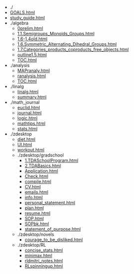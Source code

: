* ./
* [GOALS.html](html/GOALS.html)
* [study_guide.html](html/study_guide.html)
* ./algebra
  * [0prelim.html](html/algebra/0prelim.html)
  * [1.1.Semigroups_Monoids_Groups.html](html/algebra/1.1.Semigroups_Monoids_Groups.html)
  * [1.6-1.4old.html](html/algebra/1.6-1.4old.html)
  * [1.6.Symmetric_Alternating_Dihedral_Groups.html](html/algebra/1.6.Symmetric_Alternating_Dihedral_Groups.html)
  * [1.7.Categories_products_coproducts_free_objects.html](html/algebra/1.7.Categories_products_coproducts_free_objects.html)
  * [outline1.5.html](html/algebra/outline1.5.html)
  * [TOC.html](html/algebra/TOC.html)
* ./analysis
  * [MAPranaly.html](html/analysis/MAPranaly.html)
  * [ranalysis.html](html/analysis/ranalysis.html)
  * [TOC.html](html/analysis/TOC.html)
* ./linalg
  * [linalg.html](html/linalg/linalg.html)
  * [summary.html](html/linalg/summary.html)
* ./math_journal
  * [euclid.html](html/math_journal/euclid.html)
  * [journal.html](html/math_journal/journal.html)
  * [logic.html](html/math_journal/logic.html)
  * [mathtips.html](html/math_journal/mathtips.html)
  * [stats.html](html/math_journal/stats.html)
* ./zdesktop
  * [diet.html](html/zdesktop/diet.html)
  * [UI.html](html/zdesktop/UI.html)
  * [workout.html](html/zdesktop/workout.html)
  * ./zdesktop/gradschool
    * [1.TDASchoolProgram.html](html/zdesktop/gradschool/1.TDASchoolProgram.html)
    * [2.TDABasics.html](html/zdesktop/gradschool/2.TDABasics.html)
    * [Application.html](html/zdesktop/gradschool/Application.html)
    * [Check.html](html/zdesktop/gradschool/Check.html)
    * [compile.html](html/zdesktop/gradschool/compile.html)
    * [CV.html](html/zdesktop/gradschool/CV.html)
    * [emails.html](html/zdesktop/gradschool/emails.html)
    * [info.html](html/zdesktop/gradschool/info.html)
    * [personal_statement.html](html/zdesktop/gradschool/personal_statement.html)
    * [plan.html](html/zdesktop/gradschool/plan.html)
    * [resume.html](html/zdesktop/gradschool/resume.html)
    * [SOP.html](html/zdesktop/gradschool/SOP.html)
    * [SOPbk.html](html/zdesktop/gradschool/SOPbk.html)
    * [statement_of_purpose.html](html/zdesktop/gradschool/statement_of_purpose.html)
  * ./zdesktop/novels
    * [courage_to_be_disliked.html](html/zdesktop/novels/courage_to_be_disliked.html)
  * ./zdesktop/RL
    * [concise_stats.html](html/zdesktop/RL/concise_stats.html)
    * [minimax.html](html/zdesktop/RL/minimax.html)
    * [rldmitri_notes.html](html/zdesktop/RL/rldmitri_notes.html)
    * [RLspinningup.html](html/zdesktop/RL/RLspinningup.html)
